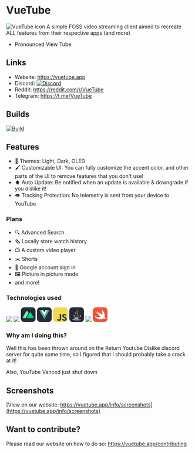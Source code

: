 # VueTube
<img src="https://github.com/Frontesque/VueTube/raw/main/Icons/Stable.svg" alt="VueTube icon" width="200"/>
A simple FOSS video streaming client aimed to recreate ALL features from their respective apps (and more)

- Pronounced View Tube

## Links
- Website: https://vuetube.app
- Discord: [![Discord](https://img.shields.io/discord/946587366242533377?label=Discord&style=flat&logo=discord)](https://discord.gg/7P8KJrdd5W)
- Reddit: https://reddit.com/r/VueTube
- Telegram: https://t.me/VueTube

## Builds
[![Build](https://github.com/Frontesque/VueTube/actions/workflows/ci.yml/badge.svg)](https://github.com/Frontesque/VueTube/actions/workflows/ci.yml)

## Features
- 🎨 Themes: Light, Dark, OLED
- 🖌️ Customizable UI: You can fully customize the accent color, and other parts of the UI to remove features that you don't use!
- ⬆️ Auto Update: Be notified when an update is available & downgrade if you dislike it!
- 👁️ Tracking Protection: No telemetry is sent from your device to YouTube

### Plans
- 🔍 Advanced Search
- 🗞️ Locally store watch history
- 📺 A custom video player
- ✂️ Shorts
- 🧑 Google account sign in
- 🖼️ Picture in picture mode
- and more!

### Technologies used

<a href="https://capacitorjs.com/solution/vue"><img src="https://cdn.discordapp.com/attachments/953538236716814356/955694368742834176/Capacitator-Dark.svg" height=40/></a> <a href="https://vuetifyjs.com/"><img src="https://cdn.discordapp.com/attachments/953538236716814356/955694368956760074/Vuetify-Dark.svg" height=40/></a> <a href="https://nuxtjs.org/"><img src="https://github.com/tandpfun/skill-icons/raw/main/icons/NuxtJS-Dark.svg" height=40/></a> <a href="https://vuejs.org/"><img src="https://github.com/tandpfun/skill-icons/raw/main/icons/VueJS-Dark.svg" height=40/></a> <a href="https://javascript.com/"><img src="https://github.com/tandpfun/skill-icons/raw/main/icons/JavaScript.svg" height=40/></a> <a href="https://java.com/"><img src="https://github.com/tandpfun/skill-icons/raw/main/icons/Java-Dark.svg" height=40/></a> <a href="https://gradle.com/"><img src="https://cdn.discordapp.com/attachments/810799100940255260/955691550560636958/Gradle.svg" height=40/></a> <a href="https://developer.apple.com/swift/"><img src="https://github.com/tandpfun/skill-icons/raw/main/icons/Swift.svg" height=40/></a>

### Why am I doing this?
Well this has been thrown around on the Return Youtube Dislike discord server for quite some time, so I figured that I should probably take a crack at it!

Also, YouTube Vanced just shut down

## Screenshots
[View on our website: https://vuetube.app/info/screenshots](https://vuetube.app/info/screenshots)

## Want to contribute?
Please read our website on how to do so: https://vuetube.app/contributing
